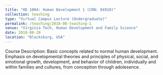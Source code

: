 ```yaml
---
title: "HD 1004: Human Development 1 (CRN: 84910)"
collection: teaching
type: "Virtual Campus Lecture (Undergraduate)"
permalink: /teaching/2018-08-teaching-1
venue: "Virginia Tech, Human Development and Family Science"
date: 2018-08-20
location: "Blacksburg, USA"
---
```


Course Description: Basic concepts related to normal human development. Emphasis on developmental theories and principles of physical, social, and emotional growth, development, and behavior of children, individually and within families and cultures, from conception through adolesence.
